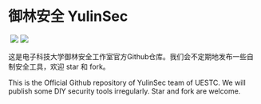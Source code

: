 # 御林安全 YulinSec
![]()
![](https://img.shields.io/badge/Star-114-blue)
![](https://img.shields.io/badge/Repo-5-green)

这是电子科技大学御林安全工作室官方Github仓库。我们会不定期地发布一些自制安全工具，欢迎 star 和 fork。

This is the Official Github repository of YulinSec team of UESTC. We will publish some DIY security tools irregularly. Star and fork are welcome.
